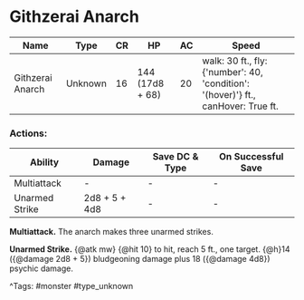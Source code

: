 # Githzerai Anarch

| Name | Type | CR | HP | AC | Speed |
|------|------|----|----|----|-------|
| Githzerai Anarch | Unknown | 16 | 144 (17d8 + 68) | 20 | walk: 30 ft., fly: {'number': 40, 'condition': '(hover)'} ft., canHover: True ft. |

### Actions:

| Ability | Damage | Save DC & Type | On Successful Save |
|---------|--------|----------------|--------------------|
| Multiattack | - | - | - |
| Unarmed Strike | 2d8 + 5 + 4d8 | - | - |


**Multiattack.** The anarch makes three unarmed strikes.

**Unarmed Strike.** {@atk mw} {@hit 10} to hit, reach 5 ft., one target. {@h}14 ({@damage 2d8 + 5}) bludgeoning damage plus 18 ({@damage 4d8}) psychic damage.

^Tags: #monster #type_unknown